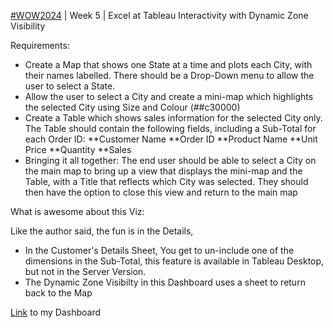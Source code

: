 [#WOW2024](https://workout-wednesday.com/2024w05tab/) | Week 5 | Excel at Tableau Interactivity with Dynamic Zone Visibility

Requirements:
* Create a Map that shows one State at a time and plots each City, with their names labelled. There should be a Drop-Down menu to allow the user to select a State.
* Allow the user to select a City and create a mini-map which highlights the selected City using Size and Colour (##c30000)
* Create a Table which shows sales information for the selected City only. The Table should contain the following fields, including a Sub-Total for each Order ID:
**Customer Name
**Order ID
**Product Name
**Unit Price
**Quantity
**Sales
* Bringing it all together: The end user should be able to select a City on the main map to bring up a view that displays the mini-map and the Table, with a Title that reflects which City was selected. They should then have the option to close this view and return to the main map

What is awesome about this Viz:

Like the author said, the fun is in the Details, 
  * In the Customer's Details Sheet, You get to un-include one of the dimensions in the Sub-Total, this feature is available in Tableau Desktop, but not in the Server Version.
  * The Dynamic Zone Visibilty in this Dashboard uses a sheet to return back to the Map
    
[Link](https://public.tableau.com/app/profile/amira.salama/viz/WOW2024W5-DynamicZoneVisibility/WOW2024W5) to my Dashboard
